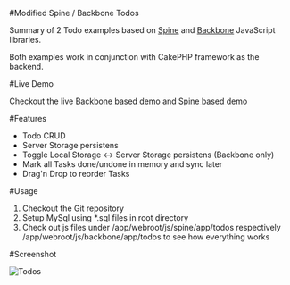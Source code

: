 #Modified Spine / Backbone Todos

Summary of 2 Todo examples based on [Spine](http://github.com/maccman/spine) and [Backbone](http://documentcloud.github.com/backbone/) JavaScript libraries.

Both examples work in conjunction with CakePHP framework as the backend. 

#Live Demo

Checkout the live [Backbone based demo](http://app.anito.de/index.php?/todos_app) and [Spine based demo](http://app.anito.de/index.php?/tasks_app)

#Features

* Todo CRUD
* Server Storage persistens
* Toggle Local Storage <-> Server Storage persistens (Backbone only)
* Mark all Tasks done/undone in memory and sync later
* Drag'n Drop to reorder Tasks

#Usage

1. Checkout the Git repository
2. Setup MySql using *.sql files in root directory
3. Check out js files under /app/webroot/js/spine/app/todos respectively /app/webroot/js/backbone/app/todos
   to see how everything works

#Screenshot

![Todos](https://lh3.googleusercontent.com/-ryuRC4ZyLzQ/TjHpoxjakoI/AAAAAAAAAC8/gSzlyIbsTaE/s512/Bildschirmfoto%2525202011-07-29%252520um%25252000.58.06.png)